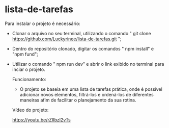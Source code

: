 # lista-de-tarefas

Para instalar o projeto é necessário:
- Clonar o arquivo no seu terminal, utilizando o comando " git clone https://github.com/Luckyrinee/lista-de-tarefas.git ";
- Dentro do repositório clonado, digitar os comandos " npm install" e "npm fund";
- Utilizar o comando " npm run dev" e abrir o link exibido no terminal para inciar o projeto.


  Funcionamento:
  
  - O projeto se baseia em uma lista de tarefas prática, onde é possível adicionar novos elementos, filtrá-los e ordená-los de diferentes maneiras afim de facilitar o planejamento da sua rotina.

  Vídeo do projeto:
  
  https://youtu.be/rZIIbzI2vTs
